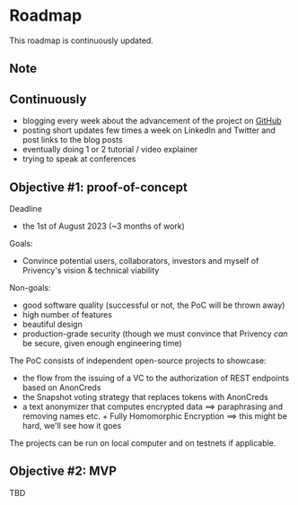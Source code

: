# Roadmap

This roadmap is continuously updated.

## Note

## Continuously

- blogging every week about the advancement of the project on [GitHub](https://github.com/privency/weekly-updates)
- posting short updates few times a week on LinkedIn and Twitter and post links to the blog posts
- eventually doing 1 or 2 tutorial / video explainer
- trying to speak at conferences

## Objective #1: proof-of-concept

Deadline
- the 1st of August 2023 (~3 months of work)

Goals:
- Convince potential users, collaborators, investors and myself of Privency's vision & technical viability

Non-goals:
- good software quality (successful or not, the PoC will be thrown away)
- high number of features
- beautiful design
- production-grade security (though we must convince that Privency *can* be secure, given enough engineering time)

The PoC consists of independent open-source projects to showcase:
- the flow from the issuing of a VC to the authorization of REST endpoints based on AnonCreds
- the Snapshot voting strategy that replaces tokens with AnonCreds 
- a text anonymizer that computes encrypted data ==> paraphrasing and removing names etc. + Fully Homomorphic Encryption ==> this might be hard, we'll see how it goes

The projects can be run on local computer and on testnets if applicable.

## Objective #2: MVP

TBD
